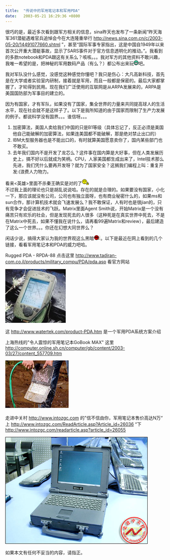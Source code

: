 ```yaml
---
title:  "传说中的军用笔记本和军用PDA"
date:   2003-05-21 16:29:36 +0800
---
```


很巧的是，最近多次看到跟军方相关的信息，sina昨天也发布了一条新闻“昨天海军361潜艇遇难官兵追悼会今在大连隆重举行 http://news.sina.com.cn/c/2003-05-20/14491077660.shtml ”，甚至“国际军事专家指出，这是中国自1949年以来首次公开重大潜艇事故，显示了SARS事件对于官方信息透明化的推动。”。我看到的多款notebook和PDA跟这有关系么？咳咳。。。我对军方的其他资料不敢兴趣，我唯一希望的是，把神秘的军用数码产品（有么？）都公布出来玩![](/images/2011/smile/daxiao2.gif)吧。  

我对军队没什么感觉，没感觉这种感觉你懂吧？我只是伤心：大凡高新科技，首先是在大学或者实验室内研制，接着就是军用，而且一般都是保密的。最后大家都掌握了，才轮得到民用。现在我们广泛使用的互联网是从ARPA发展来的，ARPA是美国国防部为军事目的建立的。  

因为有国家，才有军队，如果没有了国家，集全世界的力量来共同提高球人的生活水平，现在社会就不是这样子了。以下是我所知道的由于国家而限制了生产力发展的例子。都说科学没有国界。。。谁信呀。。。  

1. 加密算法，美国人卖给我们中国的只是B1等级（具体忘记了，反正必须是美国他自己能破解的加密算法，如果连美国都不能破解，那是绝对禁止出口的）  
2. IBM大型服务器也是不能出口的，有时就算美国愿意卖你了，国内某些部门也不敢买。  
3. 去年我们国内不是开发了龙芯么？这件事在国内算是大好事，但在人类发展历史上，搞不好以后就成为笑柄。CPU，人家美国都生成出来了，Intel技术那么先进，我们凭什么要再开发呀？就为了国家安全？这搁我们编程上叫：重复开发:(浪费人力物力。  

看来<英雄>里面不杀秦王确实是对的了![](/images/2011/smile/buyao.gif)  
不过我上面的理论也只是胡乱说说哈。存在的就是合理的。如果要没有国家，小化一下，那应该就没有公司，公司也有独立面呀，也有商业秘密什么的，如果ms和sun合作，那计算机技术就会飞速发展么？我不敢保证，人有时也是很jian的，只有竞争才会促进技术的飞跃。Matrix里面Agent Smith说，开始Matrix是一个没有痛苦只有欢乐的社会，但是发现死去的人很多（这种死是在真实世界中死去，不是在Matrix中死去，如果不懂我在说什么，请再看99遍Matrix和review），最后建造了这么一个世界。。。你还在幻想大同世界么？  

闲话少说，搞得大家认为我的世界观这么黑暗![](/images/2011/smile/smoke.gif)。以下是最近在网上看到的几个链接，看看军用笔记本和PDA的威力吧哈。  

Rugged PDA - RPDA-88 点击这里 http://www.tadiran-com.co.il/products/military_compu/PDA/pda.asp 看官方网站  

![](/images/2011/notebookpda/rpda.jpg)  

这 http://www.watertek.com/product-PDA.htm 是一个军用PDA系统方案介绍  

上海热线的"令人震惊的军用笔记本GoBook MAX" 这里 http://computer.online.sh.cn/computer/gb/content/2003-03/27/content_557709.htm

![](/images/2011/notebookpda/nbwater.jpg)  

走进中关村 http://www.intozgc.com 的"信不信由你，军用笔记本售价高达N万“ 上 http://www.intozgc.com/ReadArticle.asp?Article_id=26036  “下 http://www.intozgc.com/readarticle.asp?article_id=26055

![](/images/2011/notebookpda/16-cf-x1.jpg)  

如果本文有任何不妥当的内容，请指正。  

